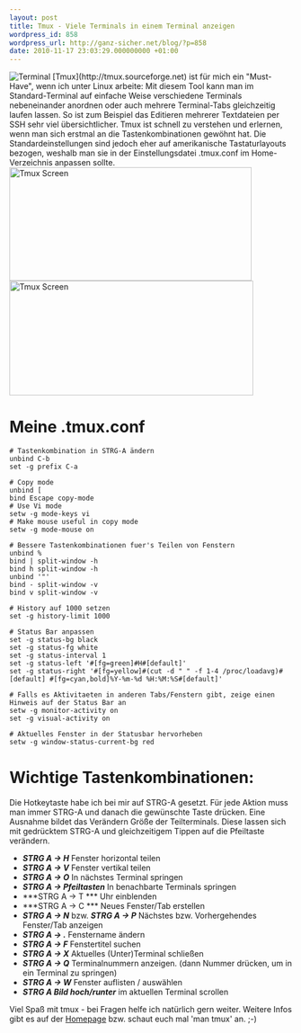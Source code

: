 ```yaml
---
layout: post
title: Tmux - Viele Terminals in einem Terminal anzeigen
wordpress_id: 858
wordpress_url: http://ganz-sicher.net/blog/?p=858
date: 2010-11-17 23:03:29.000000000 +01:00
---
```

<img class="lefticon" src="/wp-content/uploads/termicon.png" alt="Terminal" />
[Tmux](http://tmux.sourceforge.net) ist für mich ein "Must-Have", wenn ich unter Linux arbeite: Mit diesem Tool kann man im Standard-Terminal auf einfache Weise verschiedene Terminals nebeneinander anordnen oder auch mehrere Terminal-Tabs gleichzeitig laufen lassen. So ist zum Beispiel das Editieren mehrerer Textdateien per SSH sehr viel übersichtlicher.
<!--more-->
Tmux ist schnell zu verstehen und erlernen, wenn man sich erstmal an die Tastenkombinationen gewöhnt hat. Die Standardeinstellungen sind jedoch eher auf amerikanische Tastaturlayouts bezogen, weshalb man sie in der Einstellungsdatei .tmux.conf im Home-Verzeichnis anpassen sollte.

<a title="Tmux Screen (Anklicken für Originalgröße)" href="/wp-content/uploads/tmux_screen1.png" target="_blank">
<img class="borderimg centered" src="/wp-content/uploads/tmux_screen1.png" alt="Tmux Screen" width="431" height="202" /></a>

<a title="Tmux Screen (Anklicken für Originalgröße)" href="/wp-content/uploads/tmux_screen2.png" target="_blank">
<img class="borderimg centered" src="/wp-content/uploads/tmux_screen2.png" alt="Tmux Screen" width="434" height="204" /></a>

Meine .tmux.conf
================

	# Tastenkombination in STRG-A ändern
	unbind C-b
	set -g prefix C-a

	# Copy mode
	unbind [
	bind Escape copy-mode
	# Use Vi mode
	setw -g mode-keys vi
	# Make mouse useful in copy mode
	setw -g mode-mouse on

	# Bessere Tastenkombinationen fuer's Teilen von Fenstern
	unbind %
	bind | split-window -h
	bind h split-window -h
	unbind '"'
	bind - split-window -v
	bind v split-window -v

	# History auf 1000 setzen
	set -g history-limit 1000

	# Status Bar anpassen
	set -g status-bg black
	set -g status-fg white
	set -g status-interval 1
	set -g status-left '#[fg=green]#H#[default]'
	set -g status-right '#[fg=yellow]#(cut -d " " -f 1-4 /proc/loadavg)#[default] #[fg=cyan,bold]%Y-%m-%d %H:%M:%S#[default]'

	# Falls es Aktivitaeten in anderen Tabs/Fenstern gibt, zeige einen Hinweis auf der Status Bar an
	setw -g monitor-activity on
	set -g visual-activity on

	# Aktuelles Fenster in der Statusbar hervorheben
	setw -g window-status-current-bg red







Wichtige Tastenkombinationen:
=============================
Die Hotkeytaste habe ich bei mir auf STRG-A gesetzt. Für jede Aktion muss man immer STRG-A und danach die gewünschte Taste drücken. Eine Ausnahme bildet das Verändern Größe der Teilterminals. Diese lassen sich mit gedrücktem STRG-A und gleichzeitigem Tippen auf die Pfeiltaste verändern.<strong> </strong>

* ***STRG A -&gt; H*** Fenster horizontal teilen
* ***STRG A -&gt; V*** Fenster vertikal teilen
* ***STRG A -&gt; O*** In nächstes Terminal springen
* ***STRG A -&gt; Pfeiltasten*** In benachbarte Terminals springen
* ***STRG A -&gt; T *** Uhr einblenden
* ***STRG A -&gt; C *** Neues Fenster/Tab erstellen
* ***STRG A -&gt; N*** bzw. ***STRG A -&gt; P*** Nächstes bzw. Vorhergehendes Fenster/Tab anzeigen
* ***STRG A -&gt; .*** Fenstername ändern
* ***STRG A -&gt; F*** Fenstertitel suchen
* ***STRG A -&gt; X*** Aktuelles (Unter)Terminal schließen
* ***STRG A -&gt; Q*** Terminalnummern anzeigen. (dann Nummer drücken, um in ein Terminal zu springen)
* ***STRG A -&gt; W*** Fenster auflisten / auswählen
* ***STRG A Bild hoch/runter*** im aktuellen Terminal scrollen

Viel Spaß mit tmux - bei Fragen helfe ich natürlich gern weiter. Weitere Infos gibt es auf der <a href="http://tmux.sourceforge.net">Homepage</a> bzw. schaut euch mal 'man tmux' an. ;-)
